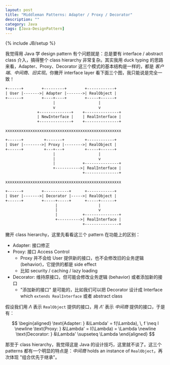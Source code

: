 ```yaml
---
layout: post
title: "Middleman Patterns: Adapter / Proxy / Decorator"
description: ""
category: Java
tags: [Java-DesignPattern]
---
```

{% include JB/setup %}

我觉得用 Java 学 design pattern 有个问题就是：总是要有 interface / abstract class 介入，搞得整个 class hierarchy 非常复杂。其实我用 duck typing 的思路来看，Adapter、Proxy、Decorator 这三个模式的基本结构是一样的，都是 _客户端_、_中间商_、_旧实现_。你撇开 interface layer 看下面三个图，我只能说是完全一致！

```txt
+------+        +---------+        +------------+
| User |------->| Adapter |------->| RealObject |
+------+        +----+----+        +-----+------+
                     |                   |
                     v                   v
              +--------------+    +---------------+
              | NewInterface |    | RealInterface |
              +--------------+    +---------------+

xxxxxxxxxxxxxxxxxxxxxxxxxxxxxxxxxxxxxxxxxxxxxxxxxxx

+------+         +-------+         +------------+
| User |-------->| Proxy |-------->| RealObject |
+------+         +---+---+         +-----+------+
                     |                   |
                     |                   v
                     |            +---------------+
                     +----------->| RealInterface |
                                  +---------------+

xxxxxxxxxxxxxxxxxxxxxxxxxxxxxxxxxxxxxxxxxxxxxxxxxxx

+------+        +-----------+      +------------+
| User |------->| Decorator |----->| RealObject |
+------+        +-----+-----+      +-----+------+
                      |                  |
                      |                  v
                      |           +---------------+
                      +---------->| RealInterface |
                                  +---------------+
```

撇开 class hierarchy，这里先看看这三个 pattern 在功能上的区别：

- Adapter: 接口修正
- Proxy: 接口 Access Control
  - Proxy 并不会给 User 提供新的接口，也不会修改旧的业务逻辑 (behavior)，它提供的都是 side effect
  - 比如 security / caching / lazy loading
- Decorator: 维持原接口，但可能会修改业务逻辑 (behavior) 或者添加新的接口
  - "添加新的接口" 是可能的，比如我们可以把 Decorator 设计成 Interface which `extends RealInterface` 或者 abstract class

假设我们用 $\Lambda$ 表示 `RealObject` 提供的接口，用 $\Lambda'$ 表示 _中间商_ 提供的接口，于是有：

$$
\begin{aligned}
\text{Adapter: }   &\Lambda' = f(\Lambda), \, f \neq I \newline
\text{Proxy: }     &\Lambda' = I(\Lambda) = \Lambda \newline
\text{Decorator: } &\Lambda' \supseteq \Lambda
\end{aligned}
$$

那至于 class hierarchy，我觉得这是 Java 的设计技巧，这里就不谈了。这三个 patterns 都有一个明显的特点是：_中间商_ holds an instance of `RealObject`，再次体现 "组合优先于继承"。